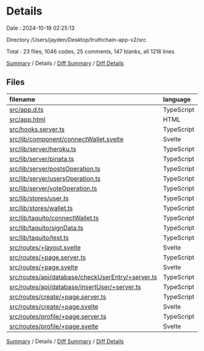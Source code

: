 # Details

Date : 2024-10-18 02:25:13

Directory /Users/jayden/Desktop/truthchain-app-v2/src

Total : 23 files,  1046 codes, 25 comments, 147 blanks, all 1218 lines

[Summary](results.md) / Details / [Diff Summary](diff.md) / [Diff Details](diff-details.md)

## Files
| filename | language | code | comment | blank | total |
| :--- | :--- | ---: | ---: | ---: | ---: |
| [src/app.d.ts](/src/app.d.ts) | TypeScript | 5 | 7 | 2 | 14 |
| [src/app.html](/src/app.html) | HTML | 20 | 0 | 1 | 21 |
| [src/hooks.server.ts](/src/hooks.server.ts) | TypeScript | 5 | 0 | 2 | 7 |
| [src/lib/component/connectWallet.svelte](/src/lib/component/connectWallet.svelte) | Svelte | 22 | 0 | 5 | 27 |
| [src/lib/server/heroku.ts](/src/lib/server/heroku.ts) | TypeScript | 15 | 1 | 6 | 22 |
| [src/lib/server/pinata.ts](/src/lib/server/pinata.ts) | TypeScript | 76 | 0 | 11 | 87 |
| [src/lib/server/postsOperation.ts](/src/lib/server/postsOperation.ts) | TypeScript | 72 | 0 | 13 | 85 |
| [src/lib/server/usersOperation.ts](/src/lib/server/usersOperation.ts) | TypeScript | 67 | 7 | 9 | 83 |
| [src/lib/server/voteOperation.ts](/src/lib/server/voteOperation.ts) | TypeScript | 105 | 0 | 9 | 114 |
| [src/lib/stores/user.ts](/src/lib/stores/user.ts) | TypeScript | 19 | 3 | 3 | 25 |
| [src/lib/stores/wallet.ts](/src/lib/stores/wallet.ts) | TypeScript | 5 | 0 | 1 | 6 |
| [src/lib/taquito/connectWallet.ts](/src/lib/taquito/connectWallet.ts) | TypeScript | 115 | 0 | 13 | 128 |
| [src/lib/taquito/signData.ts](/src/lib/taquito/signData.ts) | TypeScript | 29 | 6 | 9 | 44 |
| [src/lib/taquito/test.ts](/src/lib/taquito/test.ts) | TypeScript | 16 | 0 | 4 | 20 |
| [src/routes/+layout.svelte](/src/routes/+layout.svelte) | Svelte | 22 | 0 | 5 | 27 |
| [src/routes/+page.server.ts](/src/routes/+page.server.ts) | TypeScript | 83 | 0 | 11 | 94 |
| [src/routes/+page.svelte](/src/routes/+page.svelte) | Svelte | 157 | 0 | 8 | 165 |
| [src/routes/api/database/checkUserEntry/+server.ts](/src/routes/api/database/checkUserEntry/+server.ts) | TypeScript | 15 | 0 | 1 | 16 |
| [src/routes/api/database/insertUser/+server.ts](/src/routes/api/database/insertUser/+server.ts) | TypeScript | 14 | 1 | 2 | 17 |
| [src/routes/create/+page.server.ts](/src/routes/create/+page.server.ts) | TypeScript | 50 | 0 | 9 | 59 |
| [src/routes/create/+page.svelte](/src/routes/create/+page.svelte) | Svelte | 45 | 0 | 8 | 53 |
| [src/routes/profile/+page.server.ts](/src/routes/profile/+page.server.ts) | TypeScript | 40 | 0 | 5 | 45 |
| [src/routes/profile/+page.svelte](/src/routes/profile/+page.svelte) | Svelte | 49 | 0 | 10 | 59 |

[Summary](results.md) / Details / [Diff Summary](diff.md) / [Diff Details](diff-details.md)